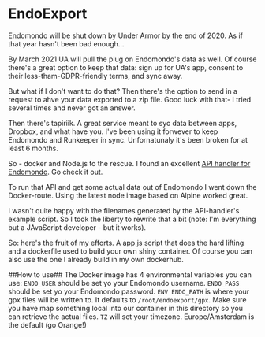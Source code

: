 # EndoExport
Endomondo will be shut down by Under Armor by the end of 2020. As if that year hasn't been bad enough...

By March 2021 UA will pull the plug on Endomondo's data as well. Of course there's a great option to keep that data: sign up for UA's app, consent to their less-tham-GDPR-friendly terms, and sync away.

But what if I don't want to do that? Then there's the option to send in a request to ahve your data exported to a zip file. Good luck with that- I tried several times and never got an answer.

Then there's tapiriik. A great service meant to syc data between apps, Dropbox, and what have you.  I've been using it forwever to keep Endomondo and Runkeeper in sync. Unfornatunaly it's been broken for at least 6 months.

So - docker and Node.js to the rescue. I found an excellent [API handler for Endomondo](https://github.com/fabulator/endomondo-api-handler). Go check it out. 

To run that API and get some actual data out of Endomondo I went down the Docker-route.  Using the latest node image based on Alpine worked great.

I wasn't quite happy with the filenames generated by the API-handler's example script. So I took the liberty to rewrite that a bit (note: I'm everything but a JAvaScript developer - but it works).

So: here's the fruit of my efforts. A app.js script that does the hard lifting and a dockerfile used to build your own shiny container. Of course you can also use the one I already build in my own dockerhub.

##How to use##
The Docker image has 4 environmental variables you can use:
`ENDO_USER` should be set yo your Endomondo username.
`ENDO_PASS` should be set yo your Endomondo password.
`ENV ENDO_PATH` is where your gpx files will be written to. It defaults to `/root/endoexport/gpx`. Make sure you have map something local into our container in this directory so you can retrieve the actual files.
`TZ` will set your timezone. Europe/Amsterdam is the default (go Orange!)
